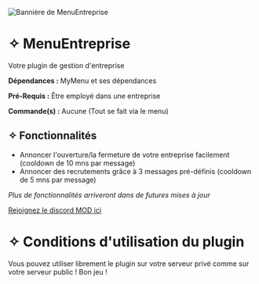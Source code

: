 ![Bannière de MenuEntreprise](https://media.discordapp.net/attachments/1154659162005983255/1185355838534209546/Menu_entreprise.png?ex=658f4fa6&is=657cdaa6&hm=1b58924efda75a4ac096234be1f2037344e2b2332c79cd713df50aed9e6c9c2b&=&format=webp&quality=lossless&width=1342&height=671)
# ✧ MenuEntreprise
Votre plugin de gestion d'entreprise

**Dépendances :** MyMenu et ses dépendances 

**Pré-Requis :** Être employé dans une entreprise

**Commande(s) :** Aucune (Tout se fait via le menu)

## ✧ Fonctionnalités
* Annoncer l'ouverture/la fermeture de votre entreprise facilement (cooldown de 10 mns par message)
* Annoncer des recrutements grâce à 3 messages pré-définis (cooldown de 5 mns par message)

*Plus de fonctionnalités arriveront dans de futures mises à jour*

[Rejoignez le discord MOD ici](https://discord.gg/8j2suEE9Mf)

# ✧ Conditions d'utilisation du plugin

Vous pouvez utiliser librement le plugin sur votre serveur privé comme sur votre serveur public ! Bon jeu !
